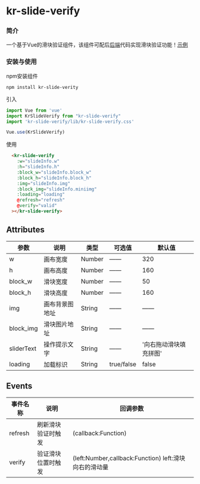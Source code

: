 # kr-slide-verify
### 简介
一个基于Vue的滑块验证组件，该组件可配后[后端](https://code.keywaysoft.com/F-00469/captcha)代码实现滑块验证功能！[示例](http://192.168.7.229:9080/)

### 安装与使用
npm安装组件
```
npm install kr-slide-verity

```

引入
``` javascript
import Vue from 'vue'
import KrSlideVerify from "kr-slide-verify"
import 'kr-slide-verify/lib/kr-slide-verify.css'

Vue.use(KrSlideVerify)
```

使用
```html
  <kr-slide-verify
    :w="slideInfo.w"
    :h="slideInfo.h"
    :block_w="slideInfo.block_w"
    :block_h="slideInfo.block_h"
    :img="slideInfo.img"
    :block_img="slideInfo.miniimg"
    :loading="loading"
    @refresh="refresh"
    @verify="valid"
  ></kr-slide-verify>
```

## Attributes
| 参数 |                   说明                   | 类型    | 可选值                    | 默认值              |
| --------- | -------------------------------------- | ------- | ------------------------- | ------------------ |
| w | 画布宽度 | Number | —— | 320 |
| h | 画布高度 | Number | —— | 160 |
| block_w | 滑块宽度 | Number | —— | 50 |
| block_h | 滑块高度 | Number | —— | 160 |
| img | 画布背景图地址 | String | —— | —— |
| block_img | 滑块图片地址 | String | —— | —— |
| sliderText | 操作提示文字 | String | —— | '向右拖动滑块填充拼图' |
| loading | 加载标识 | String | true/false | false |

## Events

| 事件名称 |      说明      | 回调参数               |
| ------- | ------------ | ---------------------- |
| refresh | 刷新滑块验证时触发 | (callback:Function) |
| verify | 验证滑块位置时触发 | (left:Number,callback:Function) left:滑块向右的滑动量 |
